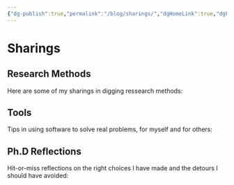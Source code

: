 ```yaml
---
{"dg-publish":true,"permalink":"/blog/sharings/","dgHomeLink":true,"dgPassFrontmatter":false}
---
```



# Sharings

## Research Methods
Here are some of my sharings in digging ressearch methods:

## Tools 
Tips in using software to solve real problems, for myself and for others:

## Ph.D Reflections
Hit-or-miss reflections on the right choices I have made and the detours I should have avoided:

